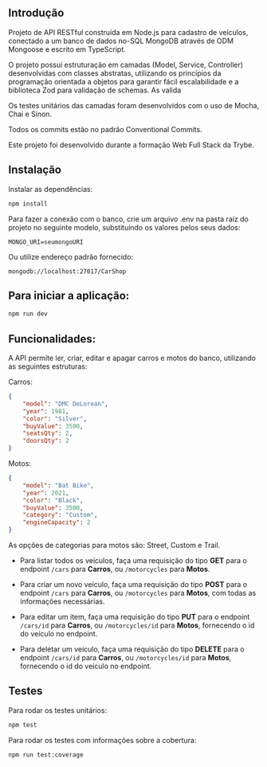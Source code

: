 Introdução 
----------

Projeto de API RESTful construída em Node.js para cadastro de veículos, conectado a um banco de dados no-SQL MongoDB através de ODM Mongoose e escrito em TypeScript.

O projeto possui estruturação em camadas (Model, Service, Controller) desenvolvidas com classes abstratas, utilizando os princípios da programação orientada a objetos para garantir fácil escalabilidade e a biblioteca Zod para validação de schemas.
As valida

Os testes unitários das camadas foram desenvolvidos com o uso de Mocha, Chai e Sinon.

Todos os commits estão no padrão Conventional Commits.

Este projeto foi desenvolvido durante a formação Web Full Stack da Trybe.

Instalação
----------

Instalar as dependências:

```bash
npm install
```
Para fazer a conexão com o banco, crie um arquivo .env na pasta raíz do projeto no seguinte modelo, substituindo os valores pelos seus dados:

```
MONGO_URI=seumongoURI
```
Ou utilize endereço padrão fornecido:
```
mongodb://localhost:27017/CarShop
```
Para iniciar a aplicação:
---------------

```bash
npm run dev
```

Funcionalidades:
---------------
A API permite ler, criar, editar e apagar carros e motos do banco, utilizando as seguintes estruturas:

Carros:
```json
{
	"model": "DMC DeLorean",
	"year": 1981,
	"color": "Silver",
	"buyValue": 3500,
	"seatsQty": 2,
	"doorsQty": 2	
}
```
Motos:
```json
{
	"model": "Bat Bike",
	"year": 2021,
	"color": "Black",
	"buyValue": 3500,
	"category": "Custom",
	"engineCapacity": 2	
}
```
As opções de categorias para motos são: Street, Custom e Trail.

* Para listar todos os veículos, faça uma requisição do tipo **GET** para o endpoint `/cars` para **Carros**, ou `/motorcycles` para **Motos**.

* Para criar um novo veículo, faça uma requisição do tipo **POST** para o endpoint `/cars` para **Carros**, ou `/motorcycles` para **Motos**, com todas as informações necessárias.

* Para editar um item, faça uma requisição do tipo **PUT** para o endpoint `/cars/id` para **Carros**, ou `/motorcycles/id` para **Motos**, fornecendo o id do veículo no endpoint.

* Para deletar um veículo, faça uma requisição do tipo **DELETE** para o endpoint `/cars/id` para **Carros**, ou `/motorcycles/id` para **Motos**, fornecendo o id do veículo no endpoint.

Testes
----------
Para rodar os testes unitários:
```bash
npm test
```
Para rodar os testes com informações sobre a cobertura:
```bash
npm run test:coverage
```


